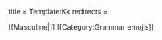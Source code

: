 title = Template:Kk
redirects =
>>>>

[[Masculine|<span title="Masculine (karlkyn)" class='emoji masculine singular'></span>]]<noinclude>
[[Category:Grammar emojis]]
</noinclude>